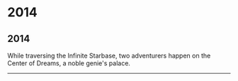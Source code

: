 # 2014

## 2014

While traversing the Infinite Starbase, two adventurers happen on the Center of Dreams, a noble genie's palace.

---